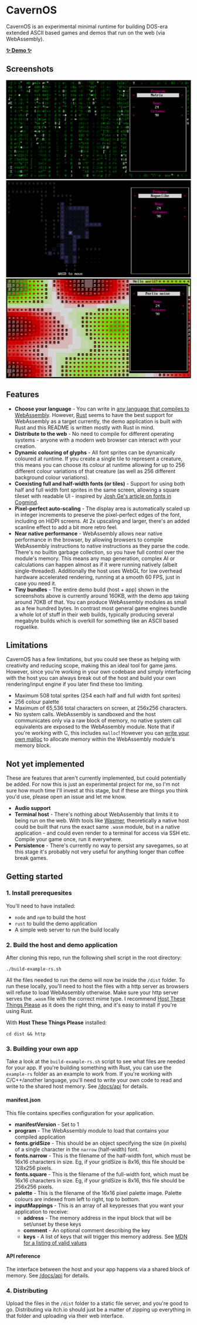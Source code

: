 # CavernOS

CavernOS is an experimental minimal runtime for building DOS-era extended ASCII based games and demos that run on the web (via WebAssembly).

**[✨ Demo ✨](https://jordwest.github.io/cavernos/demo/)**

## Screenshots

![Matrix program](docs/demo/screens/matrix.png)
![Roguelike demo](docs/demo/screens/roguelike.png)
![Perlin noise](docs/demo/screens/perlin.png)

## Features

 - **Choose your language** - You can write in [any language that compiles to WebAssembly](https://github.com/appcypher/awesome-wasm-langs). However, [Rust](https://www.rust-lang.org/) seems to have the best support for WebAssembly as a target currently, the demo application is built with Rust and this README is written mostly with Rust in mind.
 - **Distribute to the web** - No need to compile for different operating systems - anyone with a modern web browser can interact with your creation.
 - **Dynamic colouring of glyphs** - All font sprites can be dynamically coloured at runtime. If you create a single tile to represent a creature, this means you can choose its colour at runtime allowing for up to 256 different colour variations of that creature (as well as 256 different background colour variations).
 - **Coexisting full and half-width fonts (or tiles)** - Support for using both half and full width font sprites in the same screen, allowing a square tileset with readable UI - inspired by [Josh Ge's article on fonts in Cogmind](https://www.gridsagegames.com/blog/2014/09/fonts-in-roguelikes/).
 - **Pixel-perfect auto-scaling** - The display area is automatically scaled up in integer increments to preserve the pixel-perfect edges of the font, including on HiDPI screens. At 2x upscaling and larger, there's an added scanline effect to add a bit more retro feel.
 - **Near native performance** - WebAssembly allows near native performance in the browser, by allowing browsers to compile WebAssembly instructions to native instructions as they parse the code. There's no builtin garbage collection, so you have full control over the module's memory. This means any map generation, complex AI or calculations can happen almost as if it were running natively (albeit single-threaded). Additionally the host uses WebGL for low overhead hardware accelerated rendering, running at a smooth 60 FPS, just in case you need it.
 - **Tiny bundles** - The entire demo build (host + app) shown in the screenshots above is currently around 160KB, with the demo app taking around 70KB of that. You can produce WebAssembly modules as small as a few hundred bytes. In contrast most general game engines bundle a whole lot of stuff in their web builds, typically producing several megabyte builds which is overkill for something like an ASCII based roguelike.

## Limitations

CavernOS has a few limitations, but you could see these as helping with creativity and reducing scope, making this an ideal tool for game jams. However, since you're working in your own codebase and simply interfacing with the host you can always break out of the host and build your own rendering/input engine if you later find these too limiting.

 - Maximum 508 total sprites (254 each half and full width font sprites)
 - 256 colour palette
 - Maximum of 65,536 total characters on screen, at 256x256 characters.
 - No system calls. WebAssembly is sandboxed and the host communicates only via a raw block of memory, no native system call equivalents are exposed to the WebAssembly module. Note that if you're working with C, this includes `malloc`! However you can [write your own malloc](https://surma.dev/things/c-to-webassembly/) to allocate memory within the WebAssembly module's memory block.

## Not yet implemented

These are features that aren't currently implemented, but could potentially be added. For now this is just an experimental project for me, so I'm not sure how much time I'll invest at this stage, but if these are things you think you'd use, please open an issue and let me know.

 - **Audio support**
 - **Terminal host** - There's nothing about WebAssembly that limits it to being run on the web. With tools like [Wasmer](https://wasmer.io/), theoretically a native host could be built that runs the exact same `.wasm` module, but in a native application - and could even render to a terminal for access via SSH etc. Compile your game once, run it everywhere.
 - **Persistence** - There's currently no way to persist any savegames, so at this stage it's probably not very useful for anything longer than coffee break games.

## Getting started

### 1. Install prerequesites

You'll need to have installed:
 - `node` and `npm` to build the host
 - `rust` to build the demo application
 - A simple web server to run the build locally

### 2. Build the host and demo application

After cloning this repo, run the following shell script in the root directory:

```
./build-example-rs.sh
```

All the files needed to run the demo will now be inside the `/dist` folder. To run these locally, you'll need to host the files with a http server as browsers will refuse to load WebAssembly otherwise. Make sure your http server serves the `.wasm` file with the correct mime type. I recommend [Host These Things Please](https://github.com/thecoshman/http) as it does the right thing, and it's easy to install if you're using Rust.

With **Host These Things Please** installed:

```
cd dist && http
```

### 3. Building your own app

Take a look at the `build-example-rs.sh` script to see what files are needed for your app. If you're building something with Rust, you can use the `example-rs` folder as an example to work from. If you're working with C/C++/another language, you'll need to write your own code to read and write to the shared host memory. See [/docs/api](https://jordwest.github.io/cavernos/api.html) for details.

#### manifest.json

This file contains specifies configuration for your application.

 - **manifestVersion** - Set to 1
 - **program** - The WebAssembly module to load that contains your compiled application
 - **fonts.gridSize** - This should be an object specifying the size (in pixels) of a single character in the `narrow` (half-width) font.
 - **fonts.narrow** - This is the filename of the half-width font, which must be 16x16 characters in size. Eg, if your gridSize is 8x16, this file should be 128x256 pixels.
 - **fonts.square** - This is the filename of the full-width font, which must be 16x16 characters in size. Eg, if your gridSize is 8x16, this file should be 256x256 pixels.
 - **palette** - This is the filename of the 16x16 pixel palette image. Palette colours are indexed from left to right, top to bottom.
 - **inputMappings** - This is an array of all keypresses that you want your application to receive:
    - **address** - The memory address in the input block that will be set/unset by these keys
    - **comment** - An optional comment describing the key
    - **keys** - A list of keys that will trigger this memory address. See [MDN for a listing of valid values](https://developer.cdn.mozilla.net/en-US/docs/Web/API/KeyboardEvent/key/Key_Values)
#### API reference

The interface between the host and your app happens via a shared block of memory. See [/docs/api](https://jordwest.github.io/cavernos/api.html) for details.

### 4. Distributing

Upload the files in the `/dist` folder to a static file server, and you're good to go. Distributing via itch.io should just be a matter of zipping up everything in that folder and uploading via their web interface.
